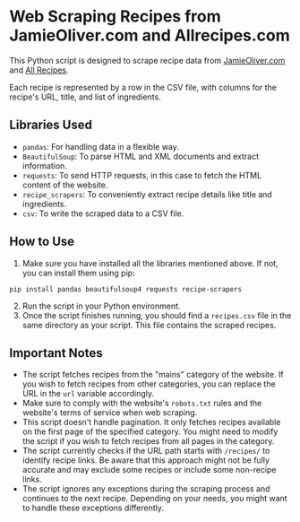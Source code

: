 # Web Scraping Recipes from JamieOliver.com and Allrecipes.com

This Python script is designed to scrape recipe data from [JamieOliver.com](https://www.jamieoliver.com) and [All Recipes](https://www.allrecipes.com). 

Each recipe is represented by a row in the CSV file, with columns for the recipe's URL, title, and list of ingredients.

## Libraries Used
- `pandas`: For handling data in a flexible way.
- `BeautifulSoup`: To parse HTML and XML documents and extract information.
- `requests`: To send HTTP requests, in this case to fetch the HTML content of the website.
- `recipe_scrapers`: To conveniently extract recipe details like title and ingredients.
- `csv`: To write the scraped data to a CSV file.

## How to Use
1. Make sure you have installed all the libraries mentioned above. If not, you can install them using pip:
```
pip install pandas beautifulsoup4 requests recipe-scrapers
```
2. Run the script in your Python environment.
3. Once the script finishes running, you should find a `recipes.csv` file in the same directory as your script. This file contains the scraped recipes.

## Important Notes
- The script fetches recipes from the "mains" category of the website. If you wish to fetch recipes from other categories, you can replace the URL in the `url` variable accordingly.
- Make sure to comply with the website's `robots.txt` rules and the website's terms of service when web scraping.
- This script doesn't handle pagination. It only fetches recipes available on the first page of the specified category. You might need to modify the script if you wish to fetch recipes from all pages in the category.
- The script currently checks if the URL path starts with `/recipes/` to identify recipe links. Be aware that this approach might not be fully accurate and may exclude some recipes or include some non-recipe links.
- The script ignores any exceptions during the scraping process and continues to the next recipe. Depending on your needs, you might want to handle these exceptions differently.
